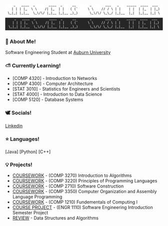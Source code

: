 ![Lightmode](https://github.com/jewelsw/jewelsw/blob/main/Screen%20Shot%202024-02-13%20at%204.27.07%20PM.png#gh-light-mode-only)
![Darkmode](https://github.com/jewelsw/jewelsw/blob/main/Screen%20Shot%202024-02-13%20at%204.28.27%20PM.png#gh-dark-mode-only)

### 🤍 About Me!
Software Engineering Student at [Auburn University](https://eng.auburn.edu/)

<!--
### ✨ What I'm Up to!
-->

### ⛅️ Currently Learning!

- [COMP 4320] - Introduction to Networks
- [COMP 4300] - Computer Architecture
- [STAT 3010] - Statistics for Engineers and Scientists
- [STAT 4000] - Introduction to Data Science
- [COMP 5120] - Database Systems

### 🕊 Socials!

[Linkedin](https://i.stack.imgur.com/gVE0j.png)
<!--
[![](<img src='https://github.com/jewelsw/jewelsw/blob/main/insta%20logo.webp' width='25'>)](https://www.instagram.com/jewels.wolter/])
-->
 <!--
[![Linkedin](https://i.stack.imgur.com/gVE0j.png)](https://www.linkedin.com/in/ella-wolter/)
&nbsp;
-->
### ⭐️ Languages!
[Java] [Python] [C++]

### 💡 Projects!
- [COURSEWORK](https://github.com/jewelsw/COMP-3270) - (COMP 3270) Introduction to Algorithms
- [COURSEWORK](https://github.com/jewelsw/COMP-3220) - (COMP 3220) Principles of Programming Languages
- [COURSEWORK](https://github.com/jewelsw/COMP-2710) - (COMP 2710) Software Construction
- [COURSEWORK](https://github.com/jewelsw/COMP-3350) - (COMP 3350) Computer Organization and Assembly Language Programming
- [COURSEWORK](https://github.com/jewelsw/COMP-1210) - (COMP 1210) Fundementals of Computing I
- [COURSE PROJECT](https://github.com/jewelsw/TheDashboard) - (ENGR 1110) Software Engineering Introduction Semester Project
- [REVIEW](https://github.com/jewelsw/DSA) - Data Structures and Algorithms 

